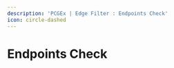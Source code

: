 ```yaml
---
description: 'PCGEx | Edge Filter : Endpoints Check'
icon: circle-dashed
---
```


# Endpoints Check

